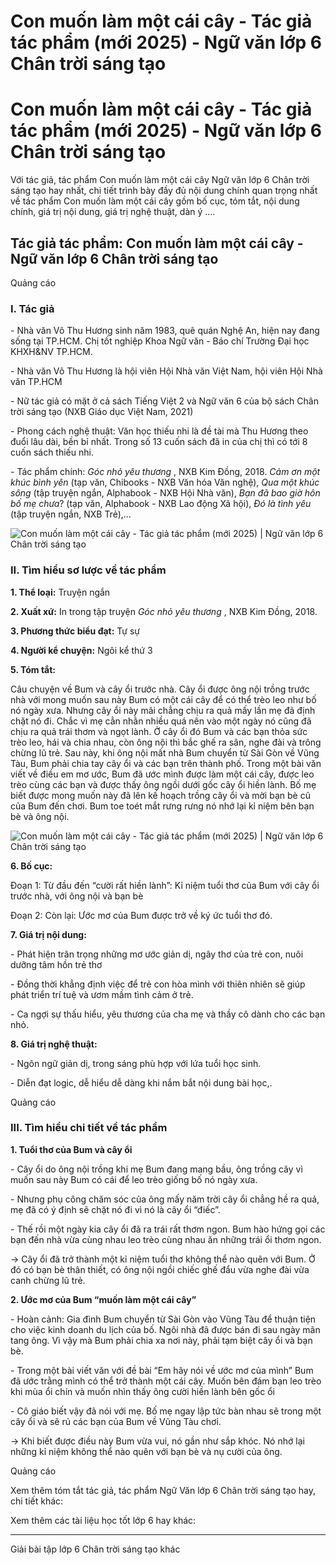 # Con muốn làm một cái cây - Tác giả tác phẩm (mới 2025) - Ngữ văn lớp 6 Chân trời sáng tạo

# Con muốn làm một cái cây - Tác giả tác phẩm (mới 2025) - Ngữ văn lớp 6 Chân trời sáng tạo

Với tác giả, tác phẩm Con muốn làm một cái cây Ngữ văn lớp 6 Chân trời sáng tạo hay nhất, chi tiết trình bày đầy đủ nội dung chính quan trọng nhất về tác phẩm Con muốn làm một cái cây gồm bố cục, tóm tắt, nội dung chính, giá trị nội dung, giá trị nghệ thuật, dàn ý ....

## Tác giả tác phẩm: Con muốn làm một cái cây - Ngữ văn lớp 6 Chân trời sáng tạo

Quảng cáo

### **I. Tác giả**

\- Nhà văn Võ Thu Hương sinh năm 1983, quê quán Nghệ An, hiện nay đang sống tại TP.HCM. Chị tốt nghiệp Khoa Ngữ văn - Báo chí Trường Đại học KHXH&NV TP.HCM. 

\- Nhà văn Võ Thu Hương là hội viên Hội Nhà văn Việt Nam, hội viên Hội Nhà văn TP.HCM

\- Nữ tác giả có mặt ở cả sách Tiếng Việt 2 và Ngữ văn 6 của bộ sách Chân trời sáng tạo (NXB Giáo dục Việt Nam, 2021)

\- Phong cách nghệ thuật: Văn học thiếu nhi là đề tài mà Thu Hương theo đuổi lâu dài, bền bỉ nhất. Trong số 13 cuốn sách đã in của chị thì có tới 8 cuốn sách thiếu nhi. 

\- Tác phẩm chính: _Góc nhỏ yêu thương_ , NXB Kim Đồng, 2018. _Cảm ơn một khúc bình yên_ (tạp văn, Chibooks - NXB Văn hóa Văn nghệ), _Qua một khúc sông_ (tập truyện ngắn, Alphabook - NXB Hội Nhà văn), _Bạn đã bao giờ hôn bố mẹ chưa_? (tạp văn, Alphabook - NXB Lao động Xã hội), _Đó là tình yêu_ (tập truyện ngắn, NXB Trẻ),…

![Con muốn làm một cái cây - Tác giả tác phẩm \(mới 2025\) | Ngữ văn lớp 6 Chân trời sáng tạo](https://vietjack.com/soan-van-lop-6-ct/images/tac-gia-tac-pham-con-muon-lam-mot-cai-cay-77599.png)

### **II. Tìm hiểu sơ lược về tác phẩm**

**1\. Thể loại:** Truyện ngắn 

**2\. Xuất xứ:** In trong tập truyện _Góc nhỏ yêu thương_ , NXB Kim Đồng, 2018. 

**3\. Phương thức biểu đạt:** Tự sự

**4\. Người kể chuyện:** Ngôi kể thứ 3

**5\. Tóm tắt:**

Câu chuyện về Bum và cây ổi trước nhà. Cây ổi được ông nội trồng trước nhà với mong muốn sau này Bum có một cái cây để có thể trèo leo như bố nó ngày xưa. Nhưng cây ổi này mãi chẳng chịu ra quả mấy lần mẹ đã định chặt nó đi. Chắc vì mẹ cằn nhằn nhiều quá nên vào một ngày nó cũng đã chịu ra quả trái thơm và ngọt lành. Ở cây ổi đó Bum và các bạn thỏa sức trèo leo, hái và chia nhau, còn ông nội thì bắc ghế ra sân, nghe đài và trông chừng lũ trẻ. Sau này, khi ông nội mất nhà Bum chuyển từ Sài Gòn về Vũng Tàu, Bum phải chia tay cây ổi và các bạn trên thành phố. Trong một bài văn viết về điều em mơ ước, Bum đã ước mình được làm một cái cây, được leo trèo cùng các bạn và được thấy ông ngồi dưới gốc cây ổi hiền lành. Bố mẹ biết được mong muốn này đã lên kế hoạch trồng cây ổi và mời bạn bè cũ của Bum đến chơi. Bum toe toét mắt rưng rưng nó nhớ lại kỉ niệm bên bạn bè và ông nội.

![Con muốn làm một cái cây - Tác giả tác phẩm \(mới 2025\) | Ngữ văn lớp 6 Chân trời sáng tạo](https://vietjack.com/soan-van-lop-6-ct/images/tac-gia-tac-pham-con-muon-lam-mot-cai-cay-77600.png)

**6\. Bố cục:**

Đoạn 1: Từ đầu đến “cười rất hiền lành”: Kỉ niệm tuổi thơ của Bum với cây ổi trước nhà, với ông nội và bạn bè

Đoạn 2: Còn lại: Ước mơ của Bum được trở về ký ức tuổi thơ đó.

**7\. Giá trị nội dung:**

\- Phát hiện trân trọng những mơ ước giản dị, ngây thơ của trẻ con, nuôi dưỡng tâm hồn trẻ thơ

\- Đồng thời khẳng định việc để trẻ con hòa mình với thiên nhiên sẽ giúp phát triển trí tuệ và ươm mầm tình cảm ở trẻ.

\- Ca ngợi sự thấu hiểu, yêu thương của cha mẹ và thầy cô dành cho các bạn nhỏ.

**8\. Giá trị nghệ thuật:**

\- Ngôn ngữ giản dị, trong sáng phù hợp với lứa tuổi học sinh.

\- Diễn đạt logic, dễ hiểu dễ dàng khi nắm bắt nội dung bài học,.

Quảng cáo

### **III. Tìm hiểu chi tiết về tác phẩm**

**1\. Tuổi thơ của Bum và cây ổi**

\- Cây ổi do ông nội trồng khi mẹ Bum đang mang bầu, ông trồng cây vì muốn sau này Bum có cái để leo trèo giống bố nó ngày xưa.

\- Nhưng phụ công chăm sóc của ông mấy năm trời cây ổi chẳng hề ra quả, mẹ đã có ý định sẽ chặt nó đi vì nó là cây ổi “điếc”.

\- Thế rồi một ngày kia cây ổi đã ra trái rất thơm ngon. Bum hào hứng gọi các bạn đến nhà vừa cùng nhau leo trèo cùng nhau ăn những trái ổi thơm ngon.

→ Cây ổi đã trở thành một kỉ niệm tuổi thơ không thể nào quên với Bum. Ở đó có bạn bè thân thiết, có ông nội ngồi chiếc ghế đẩu vừa nghe đài vừa canh chừng lũ trẻ.

**2\. Ước mơ của Bum “muốn làm một cái cây”**

\- Hoàn cảnh: Gia đình Bum chuyển từ Sài Gòn vào Vũng Tàu để thuận tiện cho việc kinh doanh du lịch của bố. Ngôi nhà đã được bán đi sau ngày mãn tang ông. Vì vậy mà Bum phải chia xa nơi này, phải tạm biệt cây ổi và bạn bè.

\- Trong một bài viết văn với đề bài “Em hãy nói về ước mơ của mình” Bum đã ước trằng mình có thể trở thành một cái cây. Muốn bên đám bạn leo trèo khi mùa ổi chín và muốn nhìn thấy ông cười hiền lành bên gốc ổi

\- Cô giáo biết vậy đã nói với mẹ. Bố mẹ ngay lập tức bàn nhau sẽ trong một cây ổi và sẽ rủ các bạn của Bum về Vũng Tàu chơi.

→ Khi biết được điều này Bum vừa vui, nó gần như sắp khóc. Nó nhớ lại những kỉ niệm không thể nào quên với bạn bè và nụ cười của ông.

Quảng cáo

Xem thêm tóm tắt tác giả, tác phẩm Ngữ Văn lớp 6 Chân trời sáng tạo hay, chi tiết khác:

Xem thêm các tài liệu học tốt lớp 6 hay khác:

* * *

Giải bài tập lớp 6 Chân trời sáng tạo khác
